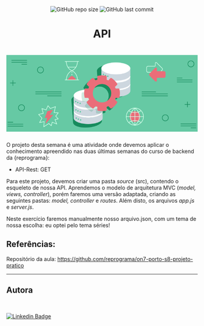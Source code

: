 <p align="center">
  <a> 
    <img alt="GitHub repo size" src="https://img.shields.io/github/repo-size/lealclarissa/exercicio-semana-8?color=ff69b4">
    <img alt="GitHub last commit" src="https://img.shields.io/github/last-commit/lealclarissa/exercicio-semana-8?color=ff69b4">
  </a>
</p>

<h1 align="center">API</h1>

<h1 align="center">
<a href="https://assets-blog.hostgator.com.br/wp-content/uploads/2019/11/api-restful-conceito-principios-como-criar-blog-v01.png"><img src="./assets/api2.png" alt="API"></a>
</h1>

O projeto desta semana é uma atividade onde devemos aplicar o conhecimento apreendido nas duas últimas semanas do curso de backend da {reprograma}: 

* API-Rest: GET

Para este projeto, devemos criar uma pasta _source_ (src), contendo o esqueleto de nossa API. Aprendemos o modelo de arquitetura MVC (_model, views, controller_), porém faremos uma versão adaptada, criando as seguintes pastas: _model, controller_ e _routes_. Além disto, os arquivos _app.js_ e _server.js_.

Neste exercício faremos manualmente nosso arquivo.json, com um tema de nossa escolha: eu optei pelo tema séries!   

## Referências:

Repositório da aula: https://github.com/reprograma/on7-porto-s8-projeto-pratico

---

## Autora

<a>
 <img style="border-radius: 50%;" src="https://avatars2.githubusercontent.com/u/69424163?s=400&u=6c4ceb2494ca08ef4a05454277aee432c6b5644f&v=4" width="100px;" alt=""/>
 <br />
</a>

[![Linkedin Badge](https://img.shields.io/badge/-Clarissa_Leal-blue?style=flat-square&logo=Linkedin&logoColor=white&link=https://www.linkedin.com/in/clarissa-leal/)](https://www.linkedin.com/in/clarissa-leal/)